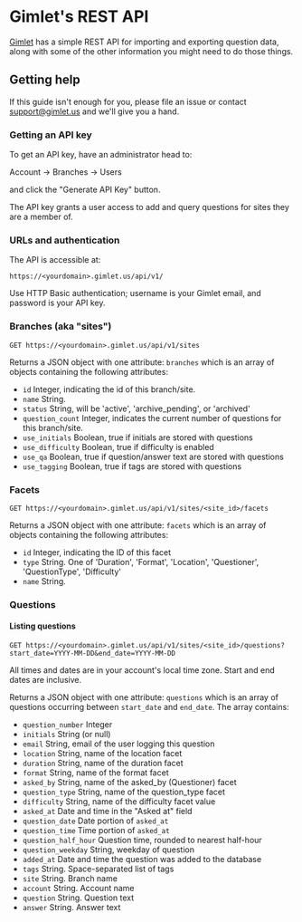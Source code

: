 # Gimlet's REST API

[Gimlet](https://gimlet.us) has a simple REST API for importing and exporting question data, along with some of the other information you might need to do those things.

## Getting help

If this guide isn't enough for you, please file an issue or contact support@gimlet.us and we'll give you a hand.

### Getting an API key

To get an API key, have an administrator head to:

Account -> Branches -> Users

and click the "Generate API Key" button.

The API key grants a user access to add and query questions for sites they are a member of.

### URLs and authentication

The API is accessible at:

```
https://<yourdomain>.gimlet.us/api/v1/
```

Use HTTP Basic authentication; username is your Gimlet email, and password is your API key.

### Branches (aka "sites")

```
GET https://<yourdomain>.gimlet.us/api/v1/sites
```

Returns a JSON object with one attribute: `branches` which is an array of objects containing the following attributes:

* `id` Integer, indicating the id of this branch/site.
* `name` String.
* `status` String, will be 'active', 'archive_pending', or 'archived'
* `question_count` Integer, indicates the current number of questions for this branch/site.
* `use_initials` Boolean, true if initials are stored with questions
* `use_difficulty` Boolean, true if difficulty is enabled
* `use_qa` Boolean, true if question/answer text are stored with questions
* `use_tagging` Boolean, true if tags are stored with questions

### Facets

```
GET https://<yourdomain>.gimlet.us/api/v1/sites/<site_id>/facets
```

Returns a JSON object with one attribute: `facets` which is an array of objects containing the following attributes:

* `id` Integer, indicating the ID of this facet
* `type` String. One of 'Duration', 'Format', 'Location', 'Questioner', 'QuestionType', 'Difficulty'
* `name` String.

### Questions

#### Listing questions

```
GET https://<yourdomain>.gimlet.us/api/v1/sites/<site_id>/questions?start_date=YYYY-MM-DD&end_date=YYYY-MM-DD
```

All times and dates are in your account's local time zone. Start and end dates are inclusive.

Returns a JSON object with one attribute: `questions` which is an array of questions occurring between `start_date` and `end_date`. The array contains:

* `question_number` Integer
* `initials` String (or null)
* `email` String, email of the user logging this question
* `location` String, name of the location facet
* `duration` String, name of the duration facet
* `format` String, name of the format facet
* `asked_by` String, name of the asked_by (Questioner) facet
* `question_type` String, name of the question_type facet
* `difficulty` String, name of the difficulty facet value
* `asked_at` Date and time in the "Asked at" field
* `question_date` Date portion of `asked_at`
* `question_time` Time portion of `asked_at`
* `question_half_hour` Question time, rounded to nearest half-hour
* `question_weekday` String, weekday of question
* `added_at` Date and time the question was added to the database
* `tags` String. Space-separated list of tags
* `site` String. Branch name
* `account` String. Account name
* `question` String. Question text
* `answer` String. Answer text
